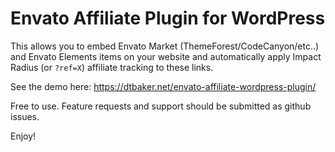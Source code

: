 # Envato Affiliate Plugin for WordPress

This allows you to embed Envato Market (ThemeForest/CodeCanyon/etc..) and Envato Elements items on your website and automatically apply Impact Radius (or `?ref=X`) affiliate tracking to these links.

See the demo here: https://dtbaker.net/envato-affiliate-wordpress-plugin/

Free to use. Feature requests and support should be submitted as github issues.

Enjoy! 
